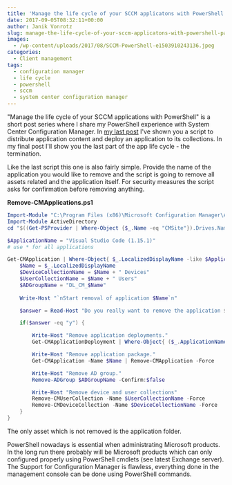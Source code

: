 ```yaml
---
title: 'Manage the life cycle of your SCCM applicatons with PowerShell - Part 4 Remove Applications'
date: 2017-09-05T08:32:11+00:00
author: Janik Vonrotz
slug: manage-the-life-cycle-of-your-sccm-applicatons-with-powershell-part-4-remove-applications
images:
  - /wp-content/uploads/2017/08/SCCM-PowerShell-e1503910243136.jpeg
categories:
  - Client management
tags:
  - configuration manager
  - life cycle
  - powershell
  - sccm
  - system center configuration manager
---
```

"Manage the life cycle of your SCCM applications with PowerShell" is a short post series where I share my PowerShell experience with System Center Configuration Manager. In [my last post](https://janikvonrotz.ch/2017/09/01/manage-the-life-cycle-of-your-sccm-applicatons-with-powershell-part-3-deploy-applications/) I've shown you a script to distribute application content and deploy an application to its collections. In my final post I'll show you the last part of the app life cycle - the termination. 
<!--more-->

Like the last script this one is also fairly simple. Provide the name of the application you would like to remove and the script is going to remove all assets related and the application itself. For security measures the script asks for confirmation before removing anything.

**Remove-CMApplications.ps1**

```powershell
Import-Module "C:\Program Files (x86)\Microsoft Configuration Manager\AdminConsole\bin\ConfigurationManager.psd1"
Import-Module ActiveDirectory
cd "$((Get-PSProvider | Where-Object {$_.Name -eq "CMSite"}).Drives.Name):"

$ApplicationName = "Visual Studio Code (1.15.1)" 
# use * for all applications

Get-CMApplication | Where-Object{ $_.LocalizedDisplayName -like $ApplicationName } | ForEach-Object {
    $Name = $_.LocalizedDisplayName
    $DeviceCollectionName = $Name + " Devices"
    $UserCollectionName = $Name + " Users"
    $ADGroupName = "DL_CM_$Name"
    
    Write-Host "`nStart removal of application $Name`n"

    $answer = Read-Host "Do you really want to remove the application $($Name)? (y/n)"

    if($answer -eq "y") {

        Write-Host "Remove application deployments."
        Get-CMApplicationDeployment | Where-Object{ ($_.ApplicationName -eq $Name) } | Remove-CMApplicationDeployment -Force

        Write-Host "Remove application package."
        Get-CMApplication -Name $Name | Remove-CMApplication -Force

        Write-Host "Remove AD group."
        Remove-ADGroup $ADGroupName -Confirm:$false

        Write-Host "Remove device and user collections"
        Remove-CMUserCollection -Name $UserCollectionName -Force
        Remove-CMDeviceCollection -Name $DeviceCollectionName -Force
    }
}
```

The only asset which is not removed is the application folder.

PowerShell nowadays is essential when administrating Microsoft products. In the long run there probably will be Microsoft products which can only configured properly using PowerShell cmdlets (see latest Exchange server). The Support for Configuration Manager is flawless, everything done in the management console can be done using PowerShell commands.